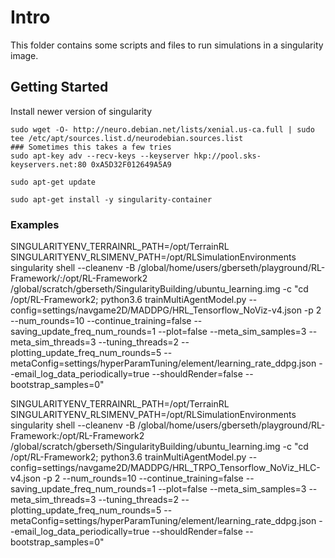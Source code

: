 
# Intro

This folder contains some scripts and files to run simulations in a singularity image.

## Getting Started

Install newer version of singularity
```
sudo wget -O- http://neuro.debian.net/lists/xenial.us-ca.full | sudo tee /etc/apt/sources.list.d/neurodebian.sources.list
### Sometimes this takes a few tries
sudo apt-key adv --recv-keys --keyserver hkp://pool.sks-keyservers.net:80 0xA5D32F012649A5A9

sudo apt-get update

sudo apt-get install -y singularity-container
```


### Examples

SINGULARITYENV_TERRAINRL_PATH=/opt/TerrainRL SINGULARITYENV_RLSIMENV_PATH=/opt/RLSimulationEnvironments singularity shell --cleanenv -B /global/home/users/gberseth/playground/RL-Framework/:/opt/RL-Framework2 /global/scratch/gberseth/SingularityBuilding/ubuntu_learning.img -c "cd /opt/RL-Framework2; python3.6 trainMultiAgentModel.py --config=settings/navgame2D/MADDPG/HRL_Tensorflow_NoViz-v4.json -p 2 --num_rounds=10 --continue_training=false --saving_update_freq_num_rounds=1 --plot=false --meta_sim_samples=3 --meta_sim_threads=3 --tuning_threads=2 --plotting_update_freq_num_rounds=5 --metaConfig=settings/hyperParamTuning/element/learning_rate_ddpg.json --email_log_data_periodically=true --shouldRender=false --bootstrap_samples=0"

SINGULARITYENV_TERRAINRL_PATH=/opt/TerrainRL SINGULARITYENV_RLSIMENV_PATH=/opt/RLSimulationEnvironments singularity shell --cleanenv -B /global/home/users/gberseth/playground/RL-Framework:/opt/RL-Framework2 /global/scratch/gberseth/SingularityBuilding/ubuntu_learning.img -c "cd /opt/RL-Framework2; python3.6 trainMultiAgentModel.py --config=settings/navgame2D/MADDPG/HRL_TRPO_Tensorflow_NoViz_HLC-v4.json -p 2 --num_rounds=10 --continue_training=false --saving_update_freq_num_rounds=1 --plot=false --meta_sim_samples=3 --meta_sim_threads=3 --tuning_threads=2 --plotting_update_freq_num_rounds=5 --metaConfig=settings/hyperParamTuning/element/learning_rate_ddpg.json --email_log_data_periodically=true --shouldRender=false --bootstrap_samples=0"
